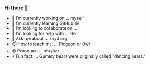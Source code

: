 ### Hi there 👋
- 🔭 I’m currently working on ... myself
- 🌱 I’m currently learning GitHub :laughing:
- 👯 I’m looking to collaborate on ... 
- 🤔 I’m looking for help with ... life 
- 💬 Ask me about ... anything
- 📫 How to reach me: ... Pidgeon or Owl
- 😄 Pronouns: ... she/her 
- ⚡ Fun fact: ... Gummy bears were originally called "dancing bears."

